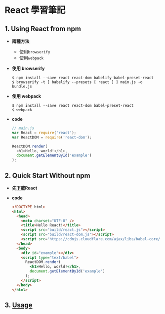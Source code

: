 # React 學習筆記

## 1. Using React from npm
  * **兩種方法**
    * 使用`browserify`
    * 使用`webpack`
  * **使用 browserify**
    ```
    $ npm install --save react react-dom babelify babel-preset-react
    $ browserify -t [ babelify --presets [ react ] ] main.js -o bundle.js
    ```

  * **使用 webpack**
    ```
    $ npm install --save react react-dom babel-preset-react
    $ webpack
    ```

  * **code**
    ```javascript
    // main.js
    var React = require('react');
    var ReactDOM = require('react-dom');

    ReactDOM.render(
      <h1>Hello, world!</h1>,
      document.getElementById('example')
    );
    ```

## 2. Quick Start Without npm
  * **先[下載](http://facebook.github.io/react/downloads.html)React**
  * **code**

    ```html
    <!DOCTYPE html>
    <html>
      <head>
        <meta charset="UTF-8" />
        <title>Hello React!</title>
        <script src="build/react.js"></script>
        <script src="build/react-dom.js"></script>
        <script src="https://cdnjs.cloudflare.com/ajax/libs/babel-core/5.8.23/browser.min.js"></script>
      </head>
      <body>
        <div id="example"></div>
        <script type="text/babel">
          ReactDOM.render(
            <h1>Hello, world!</h1>,
            document.getElementById('example')
          );
        </script>
      </body>
    </html>
    ```

## 3. [Usage](https://github.com/deleav/react-test/blob/master/QuickStartWithoutNPM.md)
